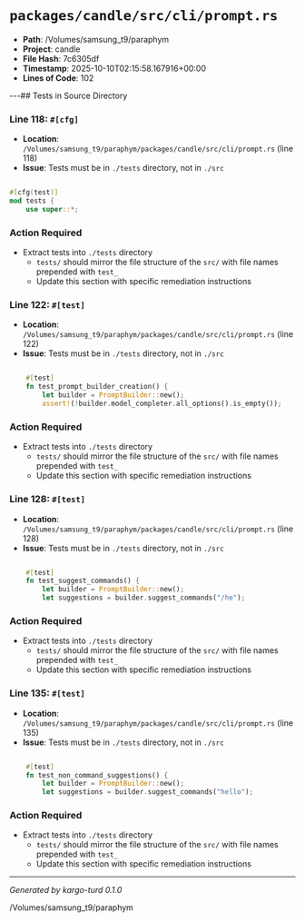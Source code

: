 # `packages/candle/src/cli/prompt.rs`

- **Path**: /Volumes/samsung_t9/paraphym
- **Project**: candle
- **File Hash**: 7c6305df  
- **Timestamp**: 2025-10-10T02:15:58.167916+00:00  
- **Lines of Code**: 102

---## Tests in Source Directory


### Line 118: `#[cfg]`

- **Location**: `/Volumes/samsung_t9/paraphym/packages/candle/src/cli/prompt.rs` (line 118)
- **Issue**: Tests must be in `./tests` directory, not in `./src`

```rust

#[cfg(test)]
mod tests {
    use super::*;

```

### Action Required

- Extract tests into `./tests` directory
  - `tests/` should mirror the file structure of the `src/` with file names prepended with `test_`
  - Update this section with specific remediation instructions
  


### Line 122: `#[test]`

- **Location**: `/Volumes/samsung_t9/paraphym/packages/candle/src/cli/prompt.rs` (line 122)
- **Issue**: Tests must be in `./tests` directory, not in `./src`

```rust

    #[test]
    fn test_prompt_builder_creation() {
        let builder = PromptBuilder::new();
        assert!(!builder.model_completer.all_options().is_empty());
```

### Action Required

- Extract tests into `./tests` directory
  - `tests/` should mirror the file structure of the `src/` with file names prepended with `test_`
  - Update this section with specific remediation instructions
  


### Line 128: `#[test]`

- **Location**: `/Volumes/samsung_t9/paraphym/packages/candle/src/cli/prompt.rs` (line 128)
- **Issue**: Tests must be in `./tests` directory, not in `./src`

```rust

    #[test]
    fn test_suggest_commands() {
        let builder = PromptBuilder::new();
        let suggestions = builder.suggest_commands("/he");
```

### Action Required

- Extract tests into `./tests` directory
  - `tests/` should mirror the file structure of the `src/` with file names prepended with `test_`
  - Update this section with specific remediation instructions
  


### Line 135: `#[test]`

- **Location**: `/Volumes/samsung_t9/paraphym/packages/candle/src/cli/prompt.rs` (line 135)
- **Issue**: Tests must be in `./tests` directory, not in `./src`

```rust

    #[test]
    fn test_non_command_suggestions() {
        let builder = PromptBuilder::new();
        let suggestions = builder.suggest_commands("hello");
```

### Action Required

- Extract tests into `./tests` directory
  - `tests/` should mirror the file structure of the `src/` with file names prepended with `test_`
  - Update this section with specific remediation instructions
  

---

*Generated by kargo-turd 0.1.0*

/Volumes/samsung_t9/paraphym